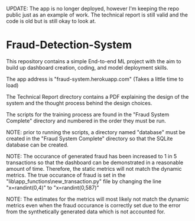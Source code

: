 UPDATE: The app is no longer deployed, however I'm keeping the repo public just as an example of work. The technical report is still valid and the code is old but is still okay to look at.



# Fraud-Detection-System
This repository contains a simple End-to-end ML project with the aim to build up dashboard creation, coding, and model deployment skills.

The app address is "fraud-system.herokuapp.com" (Takes a little time to load)

The Technical Report directory contains a PDF explaining the design of the system and the thought process behind the design choices.

The scripts for the training process are found in the "Fraud System Complete" directory and numbered in the order they must be run.

NOTE: prior to running the scripts, a directory named "database" must be created in the "Fraud System Complete" directory so that the SQLite database
can be created.

NOTE: The occurance of generated fraud has been increased to 1 in 5 transactions so that the dashboard can be demonstrated in a reasonable amount of time. 
Therefore, the static metrics will not match the dynamic metrics. The true occurance of fraud is set in the "lib\app_functions\new_transaction.py" file 
by changing the line "x=randint(0,4)" to "x=randint(0,587)"

NOTE: The estimates for the metrics will most likely not match the dynamic metrics even when the fraud occurance is correctly set due to the 
error from the synthetically generated data which is not accounted for.

